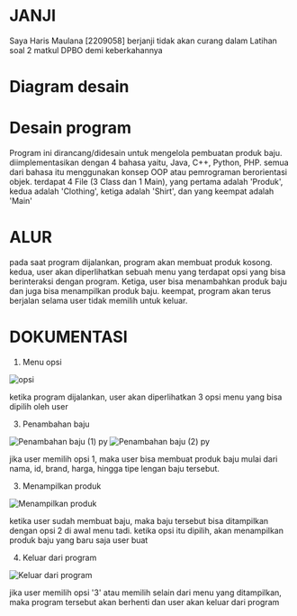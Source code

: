 # JANJI #
Saya Haris Maulana [2209058] berjanji tidak akan curang dalam Latihan soal 2 matkul DPBO demi keberkahannya

# Diagram desain #


# Desain program #
Program ini dirancang/didesain untuk mengelola pembuatan produk baju. diimplementasikan dengan 4 bahasa yaitu, Java, C++, Python, PHP. semua dari bahasa itu menggunakan konsep OOP atau pemrograman berorientasi objek. terdapat 4 File (3 Class dan 1 Main), yang pertama adalah 'Produk', kedua adalah 'Clothing', ketiga adalah 'Shirt', dan yang keempat adalah 'Main'

# ALUR #
pada saat program dijalankan, program akan membuat produk kosong. kedua, user akan diperlihatkan sebuah menu yang terdapat opsi yang bisa berinteraksi dengan program. Ketiga, user bisa menambahkan produk baju dan juga bisa menampilkan produk baju. keempat, program akan terus berjalan selama user tidak memilih untuk keluar.

# DOKUMENTASI #
1. Menu opsi

![opsi](https://github.com/harismln22/LP2DPBO2024C1/assets/159020670/2d01039b-861b-4a2a-b244-ae4c87f31877)

ketika program dijalankan, user akan diperlihatkan 3 opsi menu yang bisa dipilih oleh user

3. Penambahan baju

![Penambahan baju (1) py](https://github.com/harismln22/LP2DPBO2024C1/assets/159020670/8f5eb1fa-4771-4129-b4e0-ac15afc74ed3)
![Penambahan baju (2) py](https://github.com/harismln22/LP2DPBO2024C1/assets/159020670/b3ba37d5-42f0-4037-bbac-7cfdc807c3c8)

jika user memilih opsi 1, maka user bisa membuat produk baju mulai dari nama, id, brand, harga, hingga tipe lengan baju tersebut.

3. Menampilkan produk

![Menampilkan produk](https://github.com/harismln22/LP2DPBO2024C1/assets/159020670/a36b172f-3670-46ad-b100-be8c44be78a6)

ketika user sudah membuat baju, maka baju tersebut bisa ditampilkan dengan opsi 2 di awal menu tadi. ketika opsi itu dipilih, akan menampilkan produk baju yang baru saja user buat

4. Keluar dari program

![Keluar dari program](https://github.com/harismln22/LP2DPBO2024C1/assets/159020670/94620369-f5fa-4d37-8ef3-e638a759eb61)

jika user memilih opsi '3' atau memilih selain dari menu yang ditampilkan, maka program tersebut akan berhenti dan user akan keluar dari program






